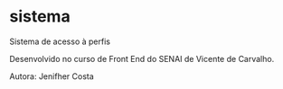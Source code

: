 # sistema
Sistema de acesso à perfis

Desenvolvido no curso de Front End do SENAI de Vicente de Carvalho.

Autora: Jenifher Costa
